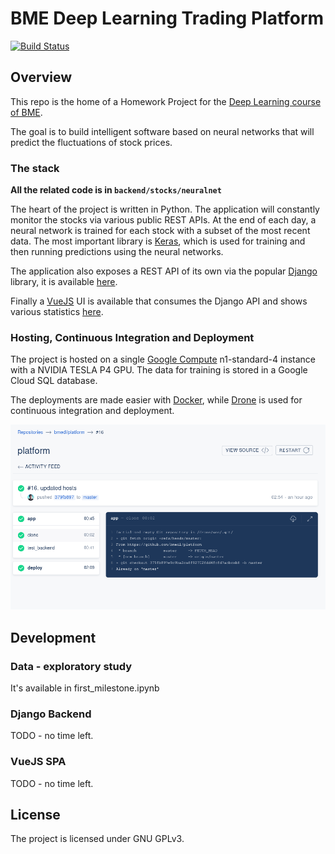 # BME Deep Learning Trading Platform

[![Build Status](https://cicd.bmedl.soothingblue.space/api/badges/bmedl/platform/status.svg)](https://cicd.bmedl.soothingblue.space/bmedl/platform)

## Overview

This repo is the home of a Homework Project for the [Deep Learning course of BME](http://smartlab.tmit.bme.hu/oktatas-deep-learning-nagy-hazi). 

The goal is to build intelligent software based on neural networks that will predict the fluctuations of stock prices.

### The stack

**All the related code is in `backend/stocks/neuralnet`**

The heart of the project is written in Python. The application will constantly monitor the stocks via various public REST APIs. At the end of each day, a neural network is trained for each stock with a subset of the most recent data.
The most important library is [Keras](https://keras.io/), which is used for training and then running predictions using the neural networks.

The application also exposes a REST API of its own via the popular [Django](https://www.djangoproject.com/) library, it is available [here](https://api.bmedl.soothingblue.space).

Finally a [VueJS](https://vuejs.org/) UI is available that consumes the Django API and shows various statistics [here](https://app.bmedl.soothingblue.space).

### Hosting, Continuous Integration and Deployment

The project is hosted on a single [Google Compute](https://cloud.google.com/compute/) n1-standard-4 instance with a NVIDIA TESLA P4 GPU. The data for training is stored in a Google Cloud SQL database.

The deployments are made easier with [Docker](https://docker.com), while [Drone](https://drone.io) is used for continuous integration and deployment.

![Drone Pipelines](/assets/drone.png?raw=true "Drone Pipeline")

## Development

### Data - exploratory study
It's available in first_milestone.ipynb

### Django Backend

TODO - no time left.

### VueJS SPA

TODO - no time left.


## License

The project is licensed under GNU GPLv3.
